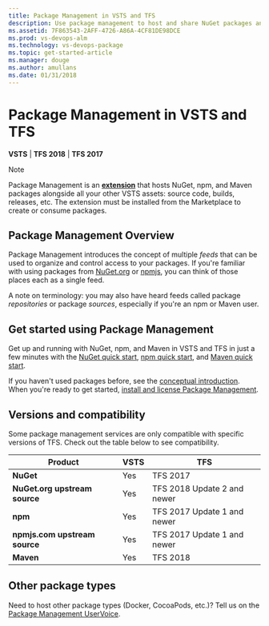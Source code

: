```yaml
---
title: Package Management in VSTS and TFS
description: Use package management to host and share NuGet packages and npm modules with VSTS or Team Foundation Server
ms.assetid: 7F863543-2AFF-4726-A86A-4CF81DE98DCE
ms.prod: vs-devops-alm
ms.technology: vs-devops-package
ms.topic: get-started-article
ms.manager: douge
ms.author: amullans
ms.date: 01/31/2018
---
```


[//]: # (monikerRange: '>= tfs-2017 < vsts') 

# Package Management in VSTS and TFS

**VSTS** | **TFS 2018** | **TFS 2017**

> [!NOTE]
> Package Management is an **[extension](http://go.microsoft.com/fwlink/?LinkId=723595)** that hosts NuGet, npm, and Maven packages alongside all your other VSTS assets: source code, builds, releases, etc.
> The extension must be installed from the Marketplace to create or consume packages.

## Package Management Overview

Package Management introduces the concept of multiple *feeds* that can be used to organize and control access to your packages. If you're familiar with using packages from [NuGet.org](https://www.nuget.org) or [npmjs](https://www.npmjs.com), you can think of those places each as a single feed. 

A note on terminology: you may also have heard feeds called package *repositories* or package *sources*, especially if you're an npm or Maven user.

## Get started using Package Management
Get up and running with NuGet, npm, and Maven in VSTS and TFS in just a few minutes with the [NuGet quick start](get-started-nuget.md), [npm quick start](get-started-npm.md), and [Maven quick start](get-started-maven.md).

If you haven't used packages before, see the [conceptual introduction](index.md). When you're ready to get started, [install and license Package Management](install.md).

<a name="versions-compatibility"></a>

## Versions and compatibility
Some package management services are only compatible with specific versions of TFS. Check out the table below to see compatibility.

| Product                        | VSTS          | TFS                         |
|------------------------------- |---------------|-----------------------------|
| **NuGet**                      | Yes           | TFS 2017                    |
| **NuGet.org upstream source**  | Yes           | TFS 2018 Update 2 and newer |
| **npm**                        | Yes           | TFS 2017 Update 1 and newer |
| **npmjs.com upstream source**  | Yes           | TFS 2017 Update 1 and newer |
| **Maven**                      | Yes           | TFS 2018                    |

## Other package types
Need to host other package types (Docker, CocoaPods, etc.)? Tell us on the [Package Management UserVoice](https://visualstudio.uservoice.com/forums/330519-team-services/category/145266-package-management).
